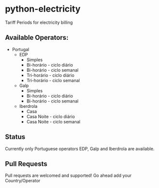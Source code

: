# python-electricity
Tariff Periods for electricity billing

## Available Operators:

* Portugal
  * EDP
    * Simples
    * Bi-horário - ciclo diário
    * Bi-horário - ciclo semanal
    * Tri-horário - ciclo diário
    * Tri-horário - ciclo semanal
  * Galp
    * Simples
    * Bi-horário - ciclo diário
    * Bi-horário - ciclo semanal
  * Iberdrola
    * Casa
    * Casa Noite - ciclo diário
    * Casa Noite - ciclo semanal

## Status

Currently only Portuguese operators EDP, Galp and Iberdrola are available.

## Pull Requests

Pull requests are welcomed and supported! Go ahead add your Country/Operator
